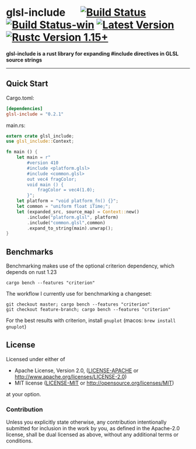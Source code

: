 # glsl-include &emsp; [![Build Status]][travis] [![Build Status-win]][appveyor] [![Latest Version]][crates.io] [![Rustc Version 1.15+]][rustc]

[Build Status]: https://travis-ci.org/jshrake/glsl-include.svg?branch=master
[travis]: https://travis-ci.org/jshrake/glsl-include
[Build Status-win]: https://ci.appveyor.com/api/projects/status/3btnmxtpmabotj26?svg=true
[appveyor]: https://ci.appveyor.com/project/jshrake/glsl-include
[Latest Version]: https://img.shields.io/crates/v/glsl-include.svg
[crates.io]: https://crates.io/crates/glsl-include
[Rustc Version 1.15+]: https://img.shields.io/badge/rustc-1.15+-lightgray.svg
[rustc]: https://blog.rust-lang.org/2017/02/02/Rust-1.15.html

**glsl-include is a rust library for expanding #include directives in GLSL source strings**

---

## Quick Start

Cargo.toml:
```toml
[dependencies]
glsl-include = "0.2.1"
```

main.rs:

```rust
extern crate glsl_include;
use glsl_include::Context;

fn main () {
    let main = r"
        #version 410
        #include <platform.glsl>
        #include <common.glsl>
        out vec4 fragColor;
        void main () {
            fragColor = vec4(1.0);
        }";
    let platform = "void platform_fn() {}";
    let common = "uniform float iTime;";
    let (expanded_src, source_map) = Context::new()
        .include("platform.glsl", platform)
        .include("common.glsl",common)
        .expand_to_string(main).unwrap();
}
```

## Benchmarks

Benchmarking makes use of the optional criterion dependency, which depends on rust 1.23

```
cargo bench --features "criterion"
```

The workflow I currently use for benchmarking a changeset:

```
git checkout master; cargo bench --features "criterion"
git checkout feature-branch; cargo bench --features "criterion"
```

For the best results with criterion, install `gnuplot` (macos: `brew install gnuplot`)

## License

Licensed under either of

 * Apache License, Version 2.0, ([LICENSE-APACHE](LICENSE-APACHE) or http://www.apache.org/licenses/LICENSE-2.0)
 * MIT license ([LICENSE-MIT](LICENSE-MIT) or http://opensource.org/licenses/MIT)

at your option.

### Contribution

Unless you explicitly state otherwise, any contribution intentionally submitted
for inclusion in the work by you, as defined in the Apache-2.0 license, shall be dual licensed as above, without any
additional terms or conditions.
